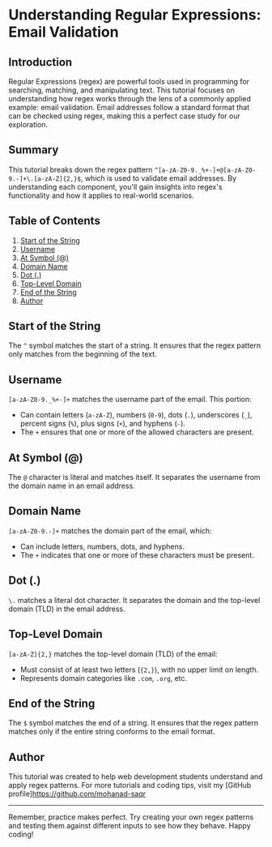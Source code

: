 # Understanding Regular Expressions: Email Validation

## Introduction

Regular Expressions (regex) are powerful tools used in programming for searching, matching, and manipulating text. This tutorial focuses on understanding how regex works through the lens of a commonly applied example: email validation. Email addresses follow a standard format that can be checked using regex, making this a perfect case study for our exploration.

## Summary

This tutorial breaks down the regex pattern `^[a-zA-Z0-9._%+-]+@[a-zA-Z0-9.-]+\.[a-zA-Z]{2,}$`, which is used to validate email addresses. By understanding each component, you'll gain insights into regex's functionality and how it applies to real-world scenarios.

## Table of Contents

1. [Start of the String](#start-of-the-string)
2. [Username](#username)
3. [At Symbol (@)](#at-symbol-)
4. [Domain Name](#domain-name)
5. [Dot (.)](#dot-)
6. [Top-Level Domain](#top-level-domain)
7. [End of the String](#end-of-the-string)
8. [Author](#author)

## Start of the String

The `^` symbol matches the start of a string. It ensures that the regex pattern only matches from the beginning of the text.

## Username

`[a-zA-Z0-9._%+-]+` matches the username part of the email. This portion:
- Can contain letters (`a-zA-Z`), numbers (`0-9`), dots (`.`), underscores (`_`), percent signs (`%`), plus signs (`+`), and hyphens (`-`).
- The `+` ensures that one or more of the allowed characters are present.

## At Symbol (@)

The `@` character is literal and matches itself. It separates the username from the domain name in an email address.

## Domain Name

`[a-zA-Z0-9.-]+` matches the domain part of the email, which:
- Can include letters, numbers, dots, and hyphens.
- The `+` indicates that one or more of these characters must be present.

## Dot (.)

`\.` matches a literal dot character. It separates the domain and the top-level domain (TLD) in the email address.

## Top-Level Domain

`[a-zA-Z]{2,}` matches the top-level domain (TLD) of the email:
- Must consist of at least two letters (`{2,}`), with no upper limit on length.
- Represents domain categories like `.com`, `.org`, etc.

## End of the String

The `$` symbol matches the end of a string. It ensures that the regex pattern matches only if the entire string conforms to the email format.

## Author

This tutorial was created to help web development students understand and apply regex patterns. For more tutorials and coding tips, visit my [GitHub profile]https://github.com/mohanad-saqr

---

Remember, practice makes perfect. Try creating your own regex patterns and testing them against different inputs to see how they behave. Happy coding!

